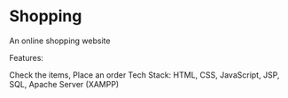 # Shopping
An online shopping website 

Features:

Check the items, Place an order
Tech Stack: HTML, CSS, JavaScript, JSP, SQL, Apache Server (XAMPP)

 
